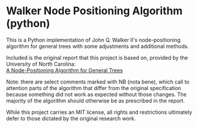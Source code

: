 # Walker Node Positioning Algorithm (python)

This is a Python implementation of John Q. Walker II's node-positioning
algorithm for general trees with some adjustments and additional methods.

Included is the original report that this project is based on, provided by the University of North Carolina:\
[A Node-Positioning Algorithm for General Trees](89-034.pdf)

Note: there are select comments marked with NB (nota bene), which call to attention
parts of the algorithm that differ from the original specification because something did not work as expected without those changes. The majority of the algorithm should otherwise be as prescribed in the report.

While this project carries an MIT license, all rights and restrictions ultimately defer to those dictated by the original research work.
